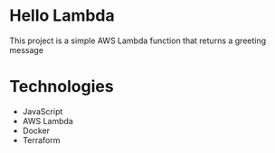 # Hello Lambda

This project is a simple AWS Lambda function that returns a greeting message

# Technologies

- JavaScript
- AWS Lambda
- Docker
- Terraform
